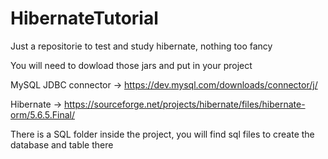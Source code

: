 # HibernateTutorial

Just a repositorie to test and study hibernate, nothing too fancy

You will need to dowload those jars and put in your project

MySQL JDBC connector -> https://dev.mysql.com/downloads/connector/j/

Hibernate -> https://sourceforge.net/projects/hibernate/files/hibernate-orm/5.6.5.Final/

There is a SQL folder inside the project, you will find sql files to create the database and table there
